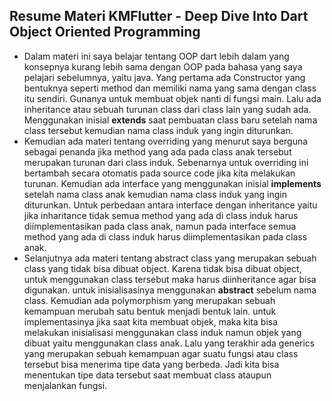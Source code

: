 ## Resume Materi KMFlutter - Deep Dive Into Dart Object Oriented Programming
- Dalam materi ini saya belajar tentang OOP dart lebih dalam yang konsepnya kurang lebih sama dengan OOP pada bahasa yang saya pelajari sebelumnya, yaitu java. Yang pertama ada Constructor yang bentuknya seperti method dan memiliki nama yang sama dengan class itu sendiri. Gunanya untuk membuat objek nanti di fungsi main. Lalu ada inheritance atau sebuah turunan class dari class lain yang sudah ada. Menggunakan inisial **extends** saat pembuatan class baru setelah nama class tersebut kemudian nama class induk yang ingin diturunkan.
- Kemudian ada materi tentang overriding yang menurut saya berguna sebagai penanda jika method yang ada pada class anak tersebut merupakan turunan dari class induk. Sebenarnya untuk overriding ini bertambah secara otomatis pada source code jika kita melakukan turunan. Kemudian ada interface yang menggunakan inisial **implements** setelah nama class anak kemudian nama class induk yang ingin diturunkan. Untuk perbedaan antara interface dengan inheritance yaitu jika inharitance tidak semua method yang ada di class induk harus diimplementasikan pada class anak, namun pada interface semua method yang ada di class induk harus diimplementasikan pada class anak.
- Selanjutnya ada materi tentang abstract class yang merupakan sebuah class yang tidak bisa dibuat object. Karena tidak bisa dibuat object, untuk menggunakan class tersebut maka harus diinheritance agar bisa digunakan. untuk inisialisasinya menggunakan **abstract** sebelum nama class. Kemudian ada polymorphism yang merupakan sebuah kemampuan merubah satu bentuk menjadi bentuk lain. untuk implementasinya jika saat kita membuat objek, maka kita bisa melakukan inisialisasi menggunakan class induk namun objek yang dibuat yaitu menggunakan class anak. Lalu yang terakhir ada generics yang merupakan sebuah kemampuan agar suatu fungsi atau class tersebut bisa menerima tipe data yang berbeda. Jadi kita bisa menentukan tipe data tersebut saat membuat class ataupun menjalankan fungsi.